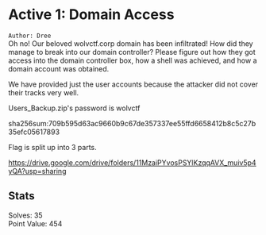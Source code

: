 # Active 1: Domain Access

`Author: Dree`  
Oh no! Our beloved wolvctf.corp domain has been infiltrated! How did they manage to break into our domain controller? Please figure out how they got access into the domain controller box, how a shell was achieved, and how a domain account was obtained.  

We have provided just the user accounts because the attacker did not cover their tracks very well.  

Users_Backup.zip's password is wolvctf  

sha256sum:709b595d63ac9660b9c67de357337ee55ffd6658412b8c5c27b35efc05617893  

Flag is split up into 3 parts.  

https://drive.google.com/drive/folders/11MzaiPYvosPSYlKzqqAVX_muiv5p4yQA?usp=sharing  

## Stats

Solves: 35  
Point Value: 454  
